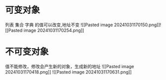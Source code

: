 # 可变对象
列表 集合 字典 的值可以改变,地址不变
![[Pasted image 20241031170150.png]]![[Pasted image 20241031170254.png]]



# 不可变对象
值不能修改，修改会产生新的对象，生成新的地址
![[Pasted image 20241031170418.png]]
![[Pasted image 20241031170631.png]]